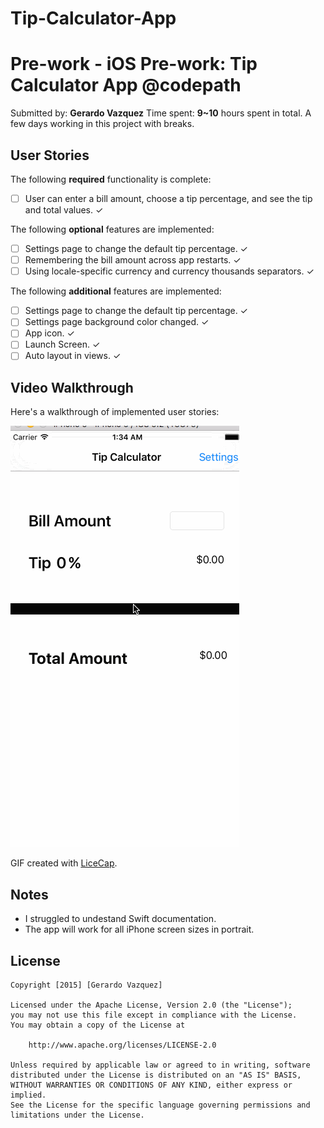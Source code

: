 # Tip-Calculator-App
# Pre-work - iOS Pre-work: Tip Calculator App @codepath

Submitted by: **Gerardo Vazquez**
Time spent: **9~10** hours spent in total. A few days working in this project with breaks. 

## User Stories

The following **required** functionality is complete:
* [ ] User can enter a bill amount, choose a tip percentage, and see the tip and total values. ✓

The following **optional** features are implemented:
* [ ] Settings page to change the default tip percentage. ✓
* [ ] Remembering the bill amount across app restarts. ✓
* [ ] Using locale-specific currency and currency thousands separators. ✓

The following **additional** features are implemented:
* [ ] Settings page to change the default tip percentage. ✓
* [ ] Settings page background color changed. ✓
* [ ] App icon. ✓
* [ ] Launch Screen. ✓
* [ ] Auto layout in views. ✓

## Video Walkthrough 
Here's a walkthrough of implemented user stories:

<img src='https://raw.githubusercontent.com/gvzq/Tip-Calculator-App/master/Animation.gif' title='Video Walkthrough' width='' alt='Video Walkthrough' />

GIF created with [LiceCap](http://www.cockos.com/licecap/).

## Notes
* I struggled to undestand Swift documentation.
* The app will work for all iPhone screen sizes in portrait.

## License

    Copyright [2015] [Gerardo Vazquez]

    Licensed under the Apache License, Version 2.0 (the "License");
    you may not use this file except in compliance with the License.
    You may obtain a copy of the License at

        http://www.apache.org/licenses/LICENSE-2.0

    Unless required by applicable law or agreed to in writing, software
    distributed under the License is distributed on an "AS IS" BASIS,
    WITHOUT WARRANTIES OR CONDITIONS OF ANY KIND, either express or implied.
    See the License for the specific language governing permissions and
    limitations under the License.

